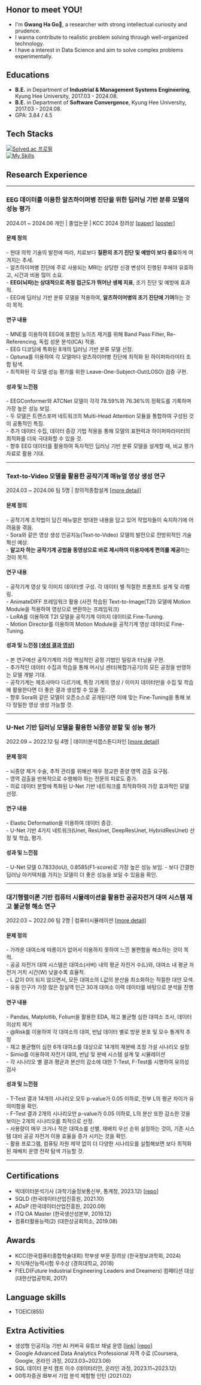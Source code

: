 ## Honor to meet YOU! 
- I'm **Gwang Ha Go**👋, a researcher with strong intellectual curiosity and prudence.
- I wanna contribute to realistic problem solving through well-organized technology.
- I have a interest in Data Science and aim to solve complex problems experimentally.

## Educations
- **B.E.** in Department of **Industrial & Management Systems Engineering**, Kyung Hee University, 2017.03 - 2024.08.
- **B.E.** in Department of **Software Convergence**, Kyung Hee University, 2017.03 - 2024.08.
- GPA: 3.84 / 4.5

## Tech Stacks
[![Solved.ac 프로필](http://mazassumnida.wtf/api/mini/generate_badge?boj=kosonkh7)](https://solved.ac/kosonkh7) <br>
[![My Skills](https://skillicons.dev/icons?i=py,mysql,sklearn,tensorflow,pytorch,opencv,github,vscode,notion&theme=light)](https://skillicons.dev)

## Research Experience
***
### EEG 데이터를 이용한 알츠하이머병 진단을 위한 딥러닝 기반 분류 모델의 성능 평가 
2024.01 ~ 2024.06 개인 | 졸업논문 | KCC 2024 장려상 [[paper](https://github.com/kosonkh7/kosonkh7/blob/main/paper.pdf)] [[poster](https://github.com/kosonkh7/kosonkh7/blob/main/poster.pdf)]

#### 문제 정의
&#45; 현대 의학 기술의 발전에 따라, 치료보다 **질환의 조기 진단 및 예방이 보다 중요**하게 여겨지는 추세. <br>
&#45; 알츠하이머병 진단에 주로 사용되는 MRI는 상당한 신경 변성이 진행된 후에야 유효하고, 시간과 비용 많이 소요. <br>
&#45; **EEG(뇌파)는 상대적으로 측정 접근도가 뛰어난 생체 지표**, 조기 진단 및 예방에 효과적. <br>
&#45; EEG에 딥러닝 기반 분류 모델을 적용하여, **알츠하이머병의 조기 진단에 기여**하는 것이 목적. <br>

#### 연구 내용

&#45; MNE를 이용하여 EEG에 포함된 노이즈 제거를 위해 Band Pass Filter, Re-Referencing, 독립 성분 분석(ICA) 적용.<br>
&#45; EEG 디코딩에 특화된 8개의 딥러닝 기반 분류 모델 선정. <br>
&#45; Optuna를 이용하여 각 모델마다 알츠하이머병 진단에 최적화 된 하이퍼파라미터 조합 탐색. <br>
&#45; 최적화된 각 모델 성능 평가를 위한 Leave-One-Subject-Out(LOSO) 검증 구현. <br>

#### 성과 및 느낀점

&#45; EEGConformer와 ATCNet 모델이 각각 78.59%와 76.36%의 정확도를 기록하며 가장 높은 성능 보임. <br>
&#45; 두 모델은 트랜스포머 네트워크의 Multi-Head Attention 모듈을 통합하여 구성된 것이 공통적인 특징. <br>
&#45; 추가 데이터 수집, 데이터 증강 기법 적용을 통해 모델의 표현력과 하이퍼파라미터의 최적화를 더욱 극대화할 수 있을 것. <br>
&#45; 향후 EEG 데이터를 활용하여 독자적인 딥러닝 기반 분류 모델을 설계할 때, 비교 평가 자료로 활용 기대. <br>

***

### Text-to-Video 모델을 활용한 공작기계 매뉴얼 영상 생성 연구
2024.03 ~ 2024.06 팀 5명 | 창의적종합설계 [[more detail](https://github.com/kosonkh7/T2V-Machine-tool-Fine-Tuning)]

#### 문제 정의
&#45; 공작기계 조작법이 담긴 매뉴얼은 방대한 내용을 담고 있어 작업자들이 숙지하기에 어려움을 겪음. <br>
&#45; Sora와 같은 영상 생성 인공지능(Text-to-Video) 모델의 발전으로 전방위적인 기술 혁신 예상. <br>
&#45; **알고자 하는 공작기계 공법을 동영상으로 바로 제시하여 이용자에게 편의를 제공**하는 것이 목적. <br>

#### 연구 내용
&#45; 공작기계 영상 및 이미지 데이터셋 구성. 각 데이터 별 적절한 프롬프트 설계 및 라벨링. <br>
&#45; AnimateDIFF 프레임워크 활용 (사전 학습된 Text-to-Image(T2I) 모델에 Motion Module을 적용하여 영상으로 변환하는 프레임워크) <br>
&#45; LoRA를 이용하여 T2I 모델을 공작기계 이미지 데이터로 Fine-Tuning. <br>
&#45; Motion Director를 이용하여 Motion Module을 공작기계 영상 데이터로 Fine-Tuning.   <br>


#### 성과 및 느낀점 [[생성 결과 영상](https://github.com/kosonkh7/T2V-Machine-tool-Fine-Tuning?tab=readme-ov-file#conclusion)]
&#45; 본 연구에선 공작기계의 가장 핵심적인 공정 기법인 밀링과 터닝을 구현. <br>
&#45; 추가적인 데이터 수집과 학습을 통해 머시닝 센터(복합가공기)의 모든 공정을 반영하는 모델 개발 기대. <br>
&#45; 공작기계는 제조사마다 다르기에, 특정 기계의 영상 / 이미지 데이터만을 수집 및 학습에 활용한다면 더 좋은 결과 생성할 수 있을 것. <br>
&#45; 향후 Sora와 같은 모델이 오픈소스로 공개된다면 이에 맞는 Fine-Tuning을 통해 보다 정밀한 영상 생성 가능할 것. <br>

***

### U-Net 기반 딥러닝 모델을 활용한 뇌종양 분할 및 성능 평가
2022.09 ~ 2022.12 팀 4명 | 데이터분석캡스톤디자인 [[more detail](https://github.com/kosonkh7/Encephaloma-Segmentation)]

#### 문제 정의
&#45; 뇌종양 제거 수술, 추적 관리를 위해선 매우 정교한 종양 영역 검출 요구됨. <br>
&#45; 영역 검출을 반복적으로 수행해야 하는 전문의 피로도 증가. <br>
&#45; 의료 데이터 분할에 특화된 U-Net 기반 네트워크를 최적화하여 가장 효과적인 모델 선정. <br>

#### 연구 내용
&#45; Elastic Deformation을 이용하여 데이터 증강. <br>
&#45; U-Net 기반 4가지 네트워크(Unet, ResUnet, DeepResUnet, HybridResUnet) 선정 및 학습, 평가.  <br>

#### 성과 및 느낀점
&#45; U-Net 모델 0.7833(IoU), 0.8585(F1-score)로 가장 높은 성능 보임.
&#45; 보다 간결한 딥러닝 아키텍처를 가지는 모델이 더 좋은 성능을 보일 수 있음을 확인.

***

### 대기행렬이론 기반 컴퓨터 시뮬레이션을 활용한 공공자전거 대여 시스템 재고 불균형 해소 연구
2022.03 ~ 2022.06 팀 2명 | 컴퓨터시뮬레이션 [[more detail](https://github.com/kosonkh7/PBSS-Analysis)]

#### 문제 정의
&#45; 가까운 대여소에 따릉이가 없어서 이용하지 못하여 느낀 불편함을 해소하는 것이 목적.  <br>
&#45; 공공 자전거 대여 시스템은 대여소(서버) 내의 평균 자전거 수(L)와, 대여소 내 평균 자전거 거치 시간(W) 낮을수록 효율적. <br>
&#45; L 값이 0이 되지 않으면서, 모든 대여소의 L값의 분산을 최소화하는 적절한 대안 모색. <br>
&#45; 유동 인구가 가장 많은 잠실역 인근 30개 대여소 이력 데이터를 바탕으로 분석을 진행 <br>

#### 연구 내용
&#45; Pandas, Matplotlib, Folium을 활용한 EDA, 재고 불균형 심한 대여소 조사, 데이터 이상치 제거 <br>
&#45; @Risk를 이용하여 각 대여소의 대여, 반납 데이터 별로 방문 분포 및 모수 통계적 추정 <br>
&#45; 재고 불균형이 심한 6개 대여소를 대상으로 14개의 재분배 조정 가설 시나리오 설정 <br>
&#45; Simio를 이용하여 자전거 대여, 반납 및 분배 시스템 설계 및 시뮬레이션 <br>
&#45; 각 시나리오 별 결과 평균과 분산의 감소에 대한 T-Test, F-Test를 시행하여 유의성 검사 <br>

#### 성과 및 느낀점
&#45; T-Test 결과 14개의 시나리오 모두 p-value가 0.05 이하로, 전부 L의 평균 차이가 유의미함을 확인. <br>
&#45; F-Test 결과 2개의 시나리오만 p-value가 0.05 이하로, L의 분산 또한 감소한 것을 보이는 2개의 시나리오를 최적으로 선정. <br>
&#45; 사용량이 매우 크거나 적은 대여소를 선별, 재배치 우선 순위 설정하는 것이, 기존 시스템 대비 공공 자전거 이용 효율을 증가 시키는 것을 확인. <br>
&#45; 활용 프로그램, 컴퓨팅 자원 제약 없이 더 다양한 시나리오를 실험해보면 보다 최적화된 재배치 운영 전략 탐색 가능할 것. <br>


***

## Certifications
- 빅데이터분석기사 (과학기술정보통신부, 통계청, 2023.12) [[repo](https://github.com/kosonkh7/Data_Analysis_Portfolio/tree/main/BigDataAnalysis_Certificate)]
- SQLD (한국데이터산업진흥원, 2021.10)
- ADsP (한국데이터산업진흥원, 2020.09)
- ITQ OA Master (한국생산성본부, 2019.12)
- 컴퓨터활용능력(2) (대한상공회의소, 2019.08)

## Awards
- KCC(한국컴퓨터종합학술대회) 학부생 부문 장려상 (한국정보과학회, 2024)
- 지식재산능력시험 우수상 (경희대학교, 2018)
- FIELD(Future Industrial Engineering Leaders and Dreamers) 컴페티션 대상 (대한산업공학회, 2017)

## Language skills
- TOEIC(855)

## Extra Activities
- 생성형 인공지능 기반 AI 커버곡 유튜브 채널 운영 [[link](https://www.youtube.com/channel/UCuizYZgtZva8zTvNwpy4Cbg)] [[repo](https://github.com/kosonkh7/RVC_Voice_Conversion)]
- Google Advanced Data Analytics Professional 자격 수료 (Coursera, Google, 온라인 과정, 2023.03~2023.06)
- SQL 데이터 분석 캠프 이수 (데이터리안, 온라인 과정, 2023.11~2023.12)
- 00투자증권 IB부서 기업 분석 체험형 인턴 (2021.02)



<!--
**kosonkh7/kosonkh7** is a ✨ _special_ ✨ repository because its `README.md` (this file) appears on your GitHub profile.

Here are some ideas to get you started:

- 🔭 I’m currently working on ...
- 🌱 I’m currently learning ...
- 👯 I’m looking to collaborate on ...
- 🤔 I’m looking for help with ...
- 💬 Ask me about ...
- 📫 How to reach me: ...
- 😄 Pronouns: ...
- ⚡ Fun fact: ...
-->
